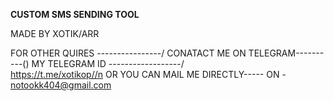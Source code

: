 **CUSTOM SMS SENDING TOOL**

MADE BY XOTIK/ARR

FOR OTHER QUIRES ----------------\/
CONATACT ME ON TELEGRAM----------()
MY TELEGRAM ID ------------------/\
https://t.me/xotikop//n
OR YOU CAN MAIL ME DIRECTLY-----
ON - notookk404@gmail.com
